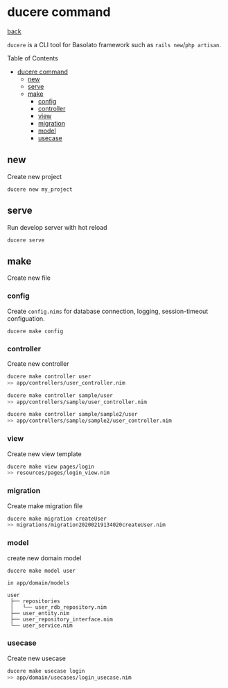 ducere command
===
[back](../README.md)

`ducere` is a CLI tool for Basolato framework such as `rails new`/`php artisan`.

Table of Contents

<!--ts-->
   * [ducere command](documents/ducere.md#ducere-command)
      * [new](documents/ducere.md#new)
      * [serve](documents/ducere.md#serve)
      * [make](documents/ducere.md#make)
         * [config](documents/ducere.md#config)
         * [controller](documents/ducere.md#controller)
         * [view](documents/ducere.md#view)
         * [migration](documents/ducere.md#migration)
         * [model](documents/ducere.md#model)
         * [usecase](documents/ducere.md#usecase)

<!-- Added by: runner, at: Wed Jul 29 09:34:26 UTC 2020 -->

<!--te-->

## new
Create new project
```
ducere new my_project
```

## serve
Run develop server with hot reload
```
ducere serve
```

## make
Create new file

### config
Create `config.nims` for database connection, logging, session-timeout configuation.
```
ducere make config
```

### controller
Create new controller
```sh
ducere make controller user
>> app/controllers/user_controller.nim

ducere make controller sample/user
>> app/controllers/sample/user_controller.nim

ducere make controller sample/sample2/user
>> app/controllers/sample/sample2/user_controller.nim
```

### view
Create new view template
```sh
ducere make view pages/login
>> resources/pages/login_view.nim
```

### migration
Create make migration file
```sh
ducere make migration createUser
>> migrations/migration20200219134020createUser.nim
```

### model
create new domain model
```sh
ducere make model user
```
```
in app/domain/models

user
 ├── repositories
 │   └── user_rdb_repository.nim
 ├── user_entity.nim
 ├── user_repository_interface.nim
 └── user_service.nim
```

### usecase
Create new usecase
```sh
ducere make usecase login
>> app/domain/usecases/login_usecase.nim
```